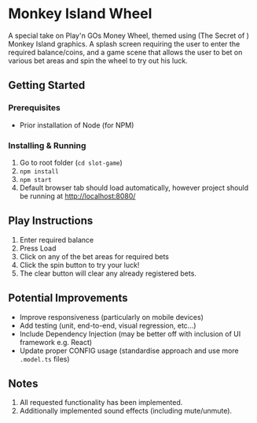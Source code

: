 # Monkey Island Wheel

A special take on Play'n GOs Money Wheel, themed using (The Secret of ) Monkey Island graphics. A splash screen requiring the user to enter the required balance/coins, and a game scene that allows the user to bet on various bet areas and spin the wheel to try out his luck.

## Getting Started

### Prerequisites

- Prior installation of Node (for NPM)

### Installing & Running

1. Go to root folder (`cd slot-game`)
2. `npm install`
3. `npm start`
4. Default browser tab should load automatically, however project should be running at [http://localhost:8080/](http://localhost:8080/)

## Play Instructions
1. Enter required balance
2. Press Load
3. Click on any of the bet areas for required bets
4. Click the spin button to try your luck!
5. The clear button will clear any already registered bets.

## Potential Improvements
- Improve responsiveness (particularly on mobile devices)
- Add testing (unit, end-to-end, visual regression, 
etc...)
- Include Dependency Injection (may be better off with inclusion of UI framework e.g. React)
- Update proper CONFIG usage (standardise approach and use more `.model.ts` files)

## Notes

1. All requested functionality has been implemented.
2. Additionally implemented sound effects (including mute/unmute).
